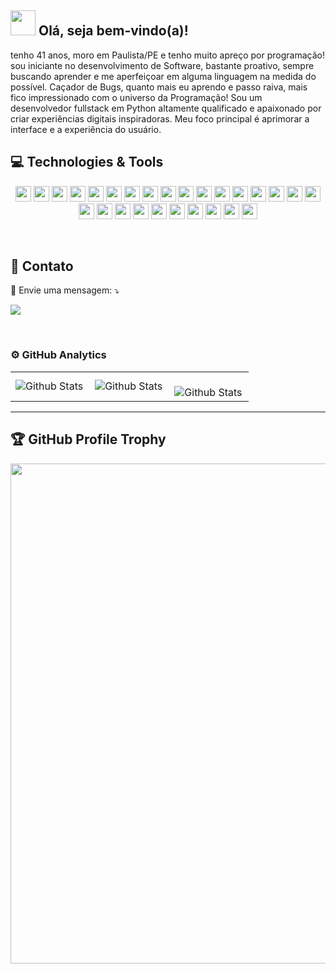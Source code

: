 <span>

## <img src="https://i.imgur.com/0hdZ65D.gif" width="40px"> Olá, seja bem-vindo(a)!</h2>

</span>
<p align="start">  
tenho 41 anos, moro em Paulista/PE e tenho muito apreço por programação! sou iniciante no desenvolvimento de Software, bastante proativo, sempre buscando aprender e me aperfeiçoar em alguma linguagem na medida do possível.
Caçador de Bugs, quanto mais eu aprendo e passo raiva, mais fico impressionado com o universo da Programação!
Sou um desenvolvedor fullstack em Python altamente qualificado e apaixonado por criar experiências digitais inspiradoras. Meu foco principal é aprimorar a interface e a experiência do usuário.

 </p>

## 💻 Technologies & Tools

<p align="center">
<img src="https://img.shields.io/badge/-Python-%23276DC3?style=flat-square&logo=Python&logoColor=ffdd54" height="25"/>
<img src="https://img.shields.io/badge/-Javascript-yellow?style=flat-square&logo=javascript&logoColor=black" height="25"/>
<img src="https://img.shields.io/badge/-Css3-%231572B6?style=flat-square&logo=Css3&logoColor=white" height="25"/>
<img src="https://img.shields.io/badge/-Blender-%23F5792A?style=flat-square&logo=Blender&logoColor=white" height="25"/> 
<img src="https://img.shields.io/badge/-Kotlin-black?style=flat-square&logo=Kotlin&logoColor=white" height="25"/>
<img src="https://img.shields.io/badge/-Sqlite-gray?style=flat-square&logo=Sqlite&logoColor=light_blue" height="25"/>
<img src="https://img.shields.io/badge/-Json-black?style=flat-square&logo=Json&logoColor=white" height="25"/>
<img src="https://img.shields.io/badge/-Html5-%23E34F26?style=flat-square&logo=Html5&logoColor=white" height="25"/>
<img src="https://img.shields.io/badge/-BootStrap-%238511FA?style=flat-square&logo=Bootstrap&logoColor=white" height="25"/>
<img src="https://img.shields.io/badge/-Jquery-%230769AD?style=flat-square&logo=Jquery&logoColor=white" height="25"/>
<img src="https://img.shields.io/badge/-Django-%23092E20?style=flat-square&logo=Django&logoColor=white" height="25"/>
<img src="https://img.shields.io/badge/-Xcode-%007ACC?style=flat-square&logo=Xcode&logoColor=white" height="25"/>
<img src="https://img.shields.io/badge/-Swift-orange?style=flat-square&logo=Swift&logoColor=white" height="25"/>
<img src="https://img.shields.io/badge/-Krita-purple?style=flat-square&logo=Krita&logoColor=white" height="25"/>
<img src="https://img.shields.io/badge/-Sass-gray?style=flat-square&logo=Sass&logoColor=blue" height="25"/>
<img src="https://img.shields.io/badge/-Gulp-%23CF4647?style=flat-square&logo=Gulp&logoColor=white" height="25"/>
<img src="https://img.shields.io/badge/-Less-black?style=flat-square&logo=Less&logoColor=white" height="25"/>
<img src="https://img.shields.io/badge/-Grunt-orange?style=flat-square&logo=Grunt&logoColor=white" height="25"/>
<img src="https://img.shields.io/badge/-Ajax-%23007ACC?style=flat-square&logo=Ajax&logoColor=white" height="25"/>
<img src="https://img.shields.io/badge/-Typecript-%23007ACC?style=flat-square&logo=typescript&logoColor=white" height="25"/>
<img src="https://img.shields.io/badge/-Vuejs-%23217346?style=flat-square&logo=Vuedotjs&logoColor=white" height="25"/>
<img src="https://img.shields.io/badge/-React-%2320232a?style=flat-square&logo=React&logoColor=white" height="25"/>
<img src="https://img.shields.io/badge/-Redux-%23593d88?style=flat-square&logo=Redux&logoColor=white" height="25"/>
<img src="https://img.shields.io/badge/-Cypress-%23217346?style=flat-square&logo=Cypress&logoColor=white" height="25"/>
<img src="https://img.shields.io/badge/-Docker-%23217346?style=flat-square&logo=Docker&logoColor=white" height="25"/>
<img src="https://img.shields.io/badge/-Vercel-%23000000?style=flat-square&logo=Vercel&logoColor=white" height="25"/>
<img src="https://img.shields.io/badge/-Vscode-%20Code-0078d7?style=flat-square&logo=Vscode&logoColor=white" height="25"/>
 
</p>
<br>

## 💼 Contato
<p align="start">
  
  💌 Envie uma mensagem: ⤵️
  
</p>
<p align="start">  
  <a href="https://www.linkedin.com/in/rcouto/" alt="Linkedin">
  <img src="https://img.shields.io/badge/-Linkedin-0e76a8?style=flat-square&logo=Linkedin&logoColor=white&link=https://www.linkedin.com/in/rcouto/" /></a>
</p>

<br>

### ⚙️ GitHub Analytics

<table>
  <tr>
    <td>
      <img
        align="left"
        src="https://github-readme-stats.vercel.app/api?username=rcouto&theme=dark&hide_border=false&include_all_commits=true"
        alt="Github Stats"
      />
    </td>
    <td>
      <img
        align="left"
        src="https://github-readme-stats.vercel.app/api/top-langs/?username=rcouto&theme=dark&hide_border=false&include_all_commits=true&count_private=true&layout=compact"
        alt="Github Stats"
      />
    </td>
    <td>
      <br />
      <img
        align="left"
        src="https://github-readme-streak-stats.herokuapp.com/?user=rcouto&theme=dark&hide_border=false"
        alt="Github Stats"
      />
    </td>
  </tr>
</table>

--- 

## 🏆 GitHub Profile Trophy

<p align="center">
  <a
    href="https://github.com/ryo-ma/github-profile-trophy"
    title="repositório de troféus"
  >
    <img
      width="800"
      src="https://github-profile-trophy.vercel.app/?username=rcouto&column=8&theme=darkhub&no-frame=true&no-bg=true"
    />
  </a>
</p>
